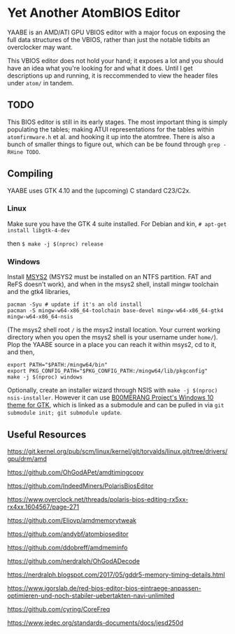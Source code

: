# Yet Another AtomBIOS Editor

YAABE is an AMD/ATI GPU VBIOS editor with a major focus on exposing the full
data structures of the VBIOS, rather than just the notable tidbits an
overclocker may want.

This VBIOS editor does not hold your hand; it exposes a lot and you should have
an idea what you're looking for and what it does. Until I get descriptions up
and running, it is reccommended to view the header files under `atom/` in tandem.

## TODO

This BIOS editor is still in its early stages. The most important thing is
simply populating the tables; making ATUI representations for the tables within
`atomfirmware.h` et al. and hooking it up into the atomtree. There is also a
bunch of smaller things to figure out, which can be be found through
`grep -RHine TODO`.

## Compiling

YAABE uses GTK 4.10 and the (upcoming) C standard C23/C2x. 

### Linux

Make sure you have the GTK 4 suite installed. For Debian and kin,
`# apt-get install libgtk-4-dev`

then `$ make -j $(nproc) release`

### Windows

Install [MSYS2](https://www.msys2.org) (MSYS2 must be installed on an NTFS partition.
FAT and ReFS doesn't work), and when in the msys2 shell, install mingw toolchain and
the gtk4 libraries, 

```shell
pacman -Syu # update if it's an old install
pacman -S mingw-w64-x86_64-toolchain base-devel mingw-w64-x86_64-gtk4 mingw-w64-x86_64-nsis
```

(The msys2 shell root `/` is the msys2 install location. Your current working directory
when you open the msys2 shell is your username under `home/`). Plop the YAABE source in
a place you can reach it within msys2, cd to it, and then,

```shell
export PATH="$PATH:/mingw64/bin"
export PKG_CONFIG_PATH="$PKG_CONFIG_PATH:/mingw64/lib/pkgconfig"
make -j $(nproc) windows
```

Optionally, create an installer wizard through NSIS with
`make -j $(nproc) nsis-installer`. However it can use
[B00MERANG Project's Windows 10 theme for GTK](https://github.com/B00merang-Project/Windows-10), 
which is linked as a submodule and can be pulled in via `git submodule init; git submodule update`.

## Useful Resources

https://git.kernel.org/pub/scm/linux/kernel/git/torvalds/linux.git/tree/drivers/gpu/drm/amd

https://github.com/OhGodAPet/amdtimingcopy

https://github.com/IndeedMiners/PolarisBiosEditor

https://www.overclock.net/threads/polaris-bios-editing-rx5xx-rx4xx.1604567/page-271

https://github.com/Eliovp/amdmemorytweak

https://github.com/andybf/atombioseditor

https://github.com/ddobreff/amdmeminfo

https://github.com/nerdralph/OhGodADecode

https://nerdralph.blogspot.com/2017/05/gddr5-memory-timing-details.html

https://www.igorslab.de/red-bios-editor-bios-eintraege-anpassen-optimieren-und-noch-stabiler-uebertakten-navi-unlimited

https://github.com/cyring/CoreFreq

https://www.jedec.org/standards-documents/docs/jesd250d
